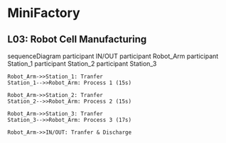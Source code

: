 # MiniFactory


## L03: Robot Cell Manufacturing

sequenceDiagram
    participant IN/OUT
    participant Robot_Arm
    participant Station_1
    participant Station_2
    participant Station_3

    Robot_Arm->>Station_1: Tranfer
    Station_1-->>Robot_Arm: Process 1 (15s)

    Robot_Arm->>Station_2: Tranfer
    Station_2-->>Robot_Arm: Process 2 (15s)

    Robot_Arm->>Station_3: Tranfer
    Station_3-->>Robot_Arm: Process 3 (17s)

    Robot_Arm->>IN/OUT: Tranfer & Discharge